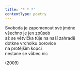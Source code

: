 ```yaml
---
title: '* * *'
contentType: poetry
---
```


<section>

Svoboda je zapomenout své jméno  
všechno je jen způsob  
až se větvička túje na naší zahradě  
dotkne vrcholku borovice  
na protějším kopci  
nestane se vůbec nic

</section>

<section>

(2009)

</section>
